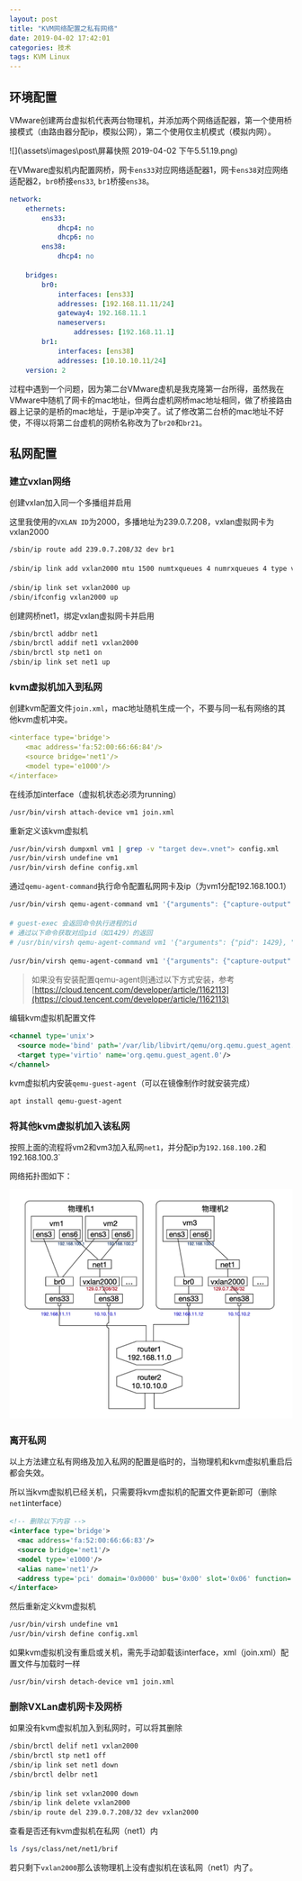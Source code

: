 ```yaml
---
layout: post
title: "KVM网络配置之私有网络"
date: 2019-04-02 17:42:01
categories: 技术
tags: KVM Linux
---
```


## 环境配置

VMware创建两台虚拟机代表两台物理机，并添加两个网络适配器，第一个使用桥接模式（由路由器分配ip，模拟公网），第二个使用仅主机模式（模拟内网）。

![](\assets\images\post\屏幕快照 2019-04-02 下午5.51.19.png)

在VMware虚拟机内配置网桥，网卡`ens33`对应网络适配器1，网卡`ens38`对应网络适配器2，`br0`桥接`ens33`,
`br1`桥接`ens38`。

```yaml
network:
    ethernets:
        ens33:
            dhcp4: no
            dhcp6: no
        ens38:
            dhcp4: no

    bridges:
        br0:
            interfaces: [ens33]
            addresses: [192.168.11.11/24]
            gateway4: 192.168.11.1
            nameservers:
                addresses: [192.168.11.1]
        br1:
            interfaces: [ens38]
            addresses: [10.10.10.11/24]
    version: 2
```

过程中遇到一个问题，因为第二台VMware虚机是我克隆第一台所得，虽然我在VMware中随机了网卡的mac地址，但两台虚机网桥mac地址相同，做了桥接路由器上记录的是桥的mac地址，于是ip冲突了。试了修改第二台桥的mac地址不好使，不得以将第二台虚机的网桥名称改为了`br20`和`br21`。

## 私网配置

### 建立vxlan网络

创建vxlan加入同一个多播组并启用

这里我使用的`VXLAN ID`为2000，多播地址为239.0.7.208，vxlan虚拟网卡为vxlan2000

```bash
/sbin/ip route add 239.0.7.208/32 dev br1

/sbin/ip link add vxlan2000 mtu 1500 numtxqueues 4 numrxqueues 4 type vxlan id 2000 group 239.0.7.208 ttl 10 dev br1

/sbin/ip link set vxlan2000 up
/sbin/ifconfig vxlan2000 up
```

创建网桥net1，绑定vxlan虚拟网卡并启用

```bash
/sbin/brctl addbr net1
/sbin/brctl addif net1 vxlan2000
/sbin/brctl stp net1 on
/sbin/ip link set net1 up
```

### kvm虚拟机加入到私网

创建kvm配置文件`join.xml`，mac地址随机生成一个，不要与同一私有网络的其他kvm虚机冲突。

```yaml
<interface type='bridge'>
    <mac address='fa:52:00:66:66:84'/>
    <source bridge='net1'/>
    <model type='e1000'/>
</interface>
```

在线添加interface（虚拟机状态必须为running）

```bash
/usr/bin/virsh attach-device vm1 join.xml
```

重新定义该kvm虚拟机

```bash
/usr/bin/virsh dumpxml vm1 | grep -v "target dev=.vnet"> config.xml
/usr/bin/virsh undefine vm1
/usr/bin/virsh define config.xml
```

通过`qemu-agent-command`执行命令配置私网网卡及ip（为vm1分配192.168.100.1）

```bash
/usr/bin/virsh qemu-agent-command vm1 '{"arguments": {"capture-output": true, "arg": ["-o", "link"], "path": "/sbin/ip"}, "execute": "guest-exec"}'

# guest-exec 会返回命令执行进程的id
# 通过以下命令获取对应pid（如1429）的返回
# /usr/bin/virsh qemu-agent-command vm1 '{"arguments": {"pid": 1429}, "execute": "guest-exec-status"}'

/usr/bin/virsh qemu-agent-command vm1 '{"arguments": {"capture-output": false, "arg": ["ens6", "192.168.100.1", "netmask", "255.255.255.0"], "path": "/sbin/ifconfig"}, "execute": "guest-exec"}'
```
> 如果没有安装配置qemu-agent则通过以下方式安装，参考[https://cloud.tencent.com/developer/article/1162113](https://cloud.tencent.com/developer/article/1162113)

编辑kvm虚拟机配置文件

```xml
<channel type='unix'>
  <source mode='bind' path='/var/lib/libvirt/qemu/org.qemu.guest_agent.0'/>
  <target type='virtio' name='org.qemu.guest_agent.0'/>
</channel>
```

kvm虚拟机内安装`qemu-guest-agent`（可以在镜像制作时就安装完成）

```bash
apt install qemu-guest-agent
```

### 将其他kvm虚拟机加入该私网

按照上面的流程将vm2和vm3加入私网`net1`，并分配ip为`192.168.100.2`和192.168.100.3`

网络拓扑图如下：

![](\assets\images\post\截图_09ba8d77-a472-471f-9bd9-84eeb29058d9.png)

### 离开私网

以上方法建立私有网络及加入私网的配置是临时的，当物理机和kvm虚拟机重启后都会失效。

所以当kvm虚拟机已经关机，只需要将kvm虚拟机的配置文件更新即可（删除`net1`interface）

```xml
<!-- 删除以下内容 -->
<interface type='bridge'>
  <mac address='fa:52:00:66:66:83'/>
  <source bridge='net1'/>
  <model type='e1000'/>
  <alias name='net1'/>
  <address type='pci' domain='0x0000' bus='0x00' slot='0x06' function='0x0'/>
</interface>
```

然后重新定义kvm虚拟机

```bash
/usr/bin/virsh undefine vm1
/usr/bin/virsh define config.xml
```

如果kvm虚拟机没有重启或关机，需先手动卸载该interface，xml（join.xml）配置文件与加载时一样

```bash
/usr/bin/virsh detach-device vm1 join.xml
```

### 删除VXLan虚机网卡及网桥

如果没有kvm虚拟机加入到私网时，可以将其删除

```bash
/sbin/brctl delif net1 vxlan2000
/sbin/brctl stp net1 off
/sbin/ip link set net1 down
/sbin/brctl delbr net1

/sbin/ip link set vxlan2000 down
/sbin/ip link delete vxlan2000
/sbin/ip route del 239.0.7.208/32 dev vxlan2000
```

查看是否还有kvm虚拟机在私网（net1）内

```bash
ls /sys/class/net/net1/brif
```
若只剩下`vxlan2000`那么该物理机上没有虚拟机在该私网（net1）内了。
